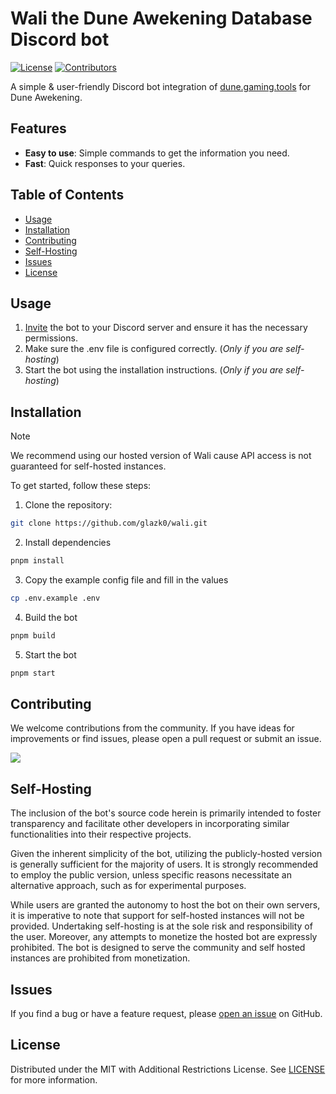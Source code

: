 # Wali the Dune Awekening Database Discord bot

[![License](https://img.shields.io/github/license/glazk0/wali)](LICENSE)
[![Contributors](https://img.shields.io/github/contributors/glazk0/wali.svg)](https://gitHub.com/glazk0/wali/graphs/contributors/)

A simple & user-friendly Discord bot integration of [dune.gaming.tools](https://dune.gaming.tools/) for Dune Awekening.

## Features

- **Easy to use**: Simple commands to get the information you need.
- **Fast**: Quick responses to your queries.

## Table of Contents

- [Usage](#usage)
- [Installation](#installation)
- [Contributing](#contributing)
- [Self-Hosting](#self-hosting)
- [Issues](#issues)
- [License](#license)

## Usage

1. [Invite](https://discord.com/oauth2/authorize?client_id=1370338761883259011) the bot to your Discord server and ensure it has the necessary permissions.
2. Make sure the .env file is configured correctly. (*Only if you are self-hosting*)
3. Start the bot using the installation instructions. (*Only if you are self-hosting*)

## Installation

> [!NOTE]  
> We recommend using our hosted version of Wali cause API access is not guaranteed for self-hosted instances.

To get started, follow these steps:

1. Clone the repository:

```bash
git clone https://github.com/glazk0/wali.git
```

2. Install dependencies

```bash
pnpm install
```

3. Copy the example config file and fill in the values

```bash
cp .env.example .env
```

4. Build the bot

```bash
pnpm build
```

5. Start the bot

```bash
pnpm start
```

## Contributing

We welcome contributions from the community. If you have ideas for improvements or find issues, please open a pull request or submit an issue.

<a href="https://github.com/glazk0/wali/graphs/contributors">
  <img src="https://contrib.rocks/image?repo=glazk0/wali" />
</a>

## Self-Hosting

The inclusion of the bot's source code herein is primarily intended to foster transparency and facilitate other developers in incorporating similar functionalities into their respective projects.

Given the inherent simplicity of the bot, utilizing the publicly-hosted version is generally sufficient for the majority of users. It is strongly recommended to employ the public version, unless specific reasons necessitate an alternative approach, such as for experimental purposes.

While users are granted the autonomy to host the bot on their own servers, it is imperative to note that support for self-hosted instances will not be provided. Undertaking self-hosting is at the sole risk and responsibility of the user. Moreover, any attempts to monetize the hosted bot are expressly prohibited. The bot is designed to serve the community and self hosted instances are prohibited from monetization.

## Issues

If you find a bug or have a feature request, please [open an issue](https://github.com/glazk0/wali/issues/new/choose) on GitHub.

## License

Distributed under the MIT with Additional Restrictions License. See [LICENSE](LICENSE) for more information.
